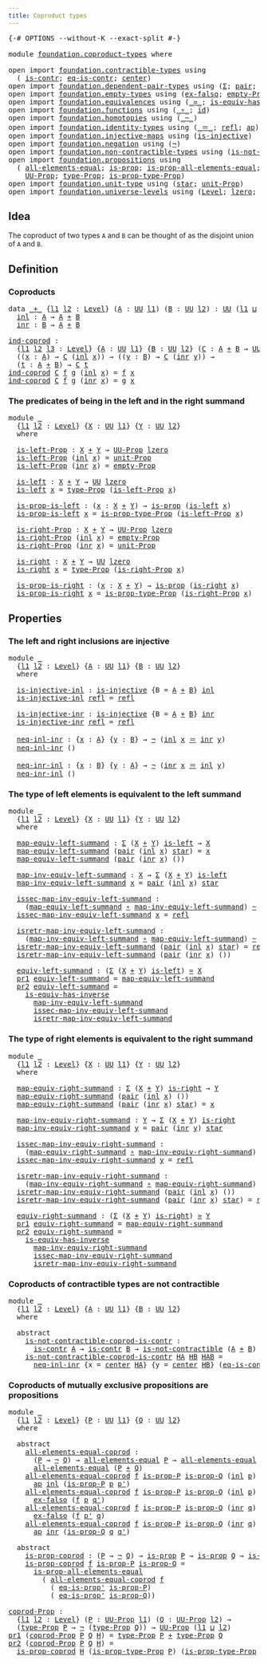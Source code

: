 ```yaml
---
title: Coproduct types
---
```


<pre class="Agda"><a id="41" class="Symbol">{-#</a> <a id="45" class="Keyword">OPTIONS</a> <a id="53" class="Pragma">--without-K</a> <a id="65" class="Pragma">--exact-split</a> <a id="79" class="Symbol">#-}</a>

<a id="84" class="Keyword">module</a> <a id="91" href="foundation.coproduct-types.html" class="Module">foundation.coproduct-types</a> <a id="118" class="Keyword">where</a>

<a id="125" class="Keyword">open</a> <a id="130" class="Keyword">import</a> <a id="137" href="foundation.contractible-types.html" class="Module">foundation.contractible-types</a> <a id="167" class="Keyword">using</a>
  <a id="175" class="Symbol">(</a> <a id="177" href="foundation-core.contractible-types.html#1006" class="Function">is-contr</a><a id="185" class="Symbol">;</a> <a id="187" href="foundation-core.contractible-types.html#1311" class="Function">eq-is-contr</a><a id="198" class="Symbol">;</a> <a id="200" href="foundation-core.contractible-types.html#1098" class="Function">center</a><a id="206" class="Symbol">)</a>
<a id="208" class="Keyword">open</a> <a id="213" class="Keyword">import</a> <a id="220" href="foundation.dependent-pair-types.html" class="Module">foundation.dependent-pair-types</a> <a id="252" class="Keyword">using</a> <a id="258" class="Symbol">(</a><a id="259" href="foundation-core.dependent-pair-types.html#515" class="Record">Σ</a><a id="260" class="Symbol">;</a> <a id="262" href="foundation-core.dependent-pair-types.html#588" class="InductiveConstructor">pair</a><a id="266" class="Symbol">;</a> <a id="268" href="foundation-core.dependent-pair-types.html#605" class="Field">pr1</a><a id="271" class="Symbol">;</a> <a id="273" href="foundation-core.dependent-pair-types.html#617" class="Field">pr2</a><a id="276" class="Symbol">)</a>
<a id="278" class="Keyword">open</a> <a id="283" class="Keyword">import</a> <a id="290" href="foundation.empty-types.html" class="Module">foundation.empty-types</a> <a id="313" class="Keyword">using</a> <a id="319" class="Symbol">(</a><a id="320" href="foundation-core.empty-types.html#1160" class="Function">ex-falso</a><a id="328" class="Symbol">;</a> <a id="330" href="foundation-core.empty-types.html#2427" class="Function">empty-Prop</a><a id="340" class="Symbol">)</a>
<a id="342" class="Keyword">open</a> <a id="347" class="Keyword">import</a> <a id="354" href="foundation.equivalences.html" class="Module">foundation.equivalences</a> <a id="378" class="Keyword">using</a> <a id="384" class="Symbol">(</a><a id="385" href="foundation-core.equivalences.html#1621" class="Function Operator">_≃_</a><a id="388" class="Symbol">;</a> <a id="390" href="foundation-core.equivalences.html#3013" class="Function">is-equiv-has-inverse</a><a id="410" class="Symbol">)</a>
<a id="412" class="Keyword">open</a> <a id="417" class="Keyword">import</a> <a id="424" href="foundation.functions.html" class="Module">foundation.functions</a> <a id="445" class="Keyword">using</a> <a id="451" class="Symbol">(</a><a id="452" href="foundation-core.functions.html#420" class="Function Operator">_∘_</a><a id="455" class="Symbol">;</a> <a id="457" href="foundation-core.functions.html#322" class="Function">id</a><a id="459" class="Symbol">)</a>
<a id="461" class="Keyword">open</a> <a id="466" class="Keyword">import</a> <a id="473" href="foundation.homotopies.html" class="Module">foundation.homotopies</a> <a id="495" class="Keyword">using</a> <a id="501" class="Symbol">(</a><a id="502" href="foundation-core.homotopies.html#627" class="Function Operator">_~_</a><a id="505" class="Symbol">)</a>
<a id="507" class="Keyword">open</a> <a id="512" class="Keyword">import</a> <a id="519" href="foundation.identity-types.html" class="Module">foundation.identity-types</a> <a id="545" class="Keyword">using</a> <a id="551" class="Symbol">(</a><a id="552" href="foundation-core.identity-types.html#1865" class="Function Operator">_＝_</a><a id="555" class="Symbol">;</a> <a id="557" href="foundation-core.identity-types.html#1820" class="InductiveConstructor">refl</a><a id="561" class="Symbol">;</a> <a id="563" href="foundation-core.identity-types.html#4003" class="Function">ap</a><a id="565" class="Symbol">)</a>
<a id="567" class="Keyword">open</a> <a id="572" class="Keyword">import</a> <a id="579" href="foundation.injective-maps.html" class="Module">foundation.injective-maps</a> <a id="605" class="Keyword">using</a> <a id="611" class="Symbol">(</a><a id="612" href="foundation.injective-maps.html#1309" class="Function">is-injective</a><a id="624" class="Symbol">)</a>
<a id="626" class="Keyword">open</a> <a id="631" class="Keyword">import</a> <a id="638" href="foundation.negation.html" class="Module">foundation.negation</a> <a id="658" class="Keyword">using</a> <a id="664" class="Symbol">(</a><a id="665" href="foundation-core.negation.html#465" class="Function">¬</a><a id="666" class="Symbol">)</a>
<a id="668" class="Keyword">open</a> <a id="673" class="Keyword">import</a> <a id="680" href="foundation.non-contractible-types.html" class="Module">foundation.non-contractible-types</a> <a id="714" class="Keyword">using</a> <a id="720" class="Symbol">(</a><a id="721" href="foundation.non-contractible-types.html#553" class="Function">is-not-contractible</a><a id="740" class="Symbol">)</a>
<a id="742" class="Keyword">open</a> <a id="747" class="Keyword">import</a> <a id="754" href="foundation.propositions.html" class="Module">foundation.propositions</a> <a id="778" class="Keyword">using</a>
  <a id="786" class="Symbol">(</a> <a id="788" href="foundation-core.propositions.html#2206" class="Function">all-elements-equal</a><a id="806" class="Symbol">;</a> <a id="808" href="foundation-core.propositions.html#1309" class="Function">is-prop</a><a id="815" class="Symbol">;</a> <a id="817" href="foundation-core.propositions.html#2405" class="Function">is-prop-all-elements-equal</a><a id="843" class="Symbol">;</a> <a id="845" href="foundation-core.propositions.html#2620" class="Function">eq-is-prop&#39;</a><a id="856" class="Symbol">;</a>
    <a id="862" href="foundation-core.propositions.html#1393" class="Function">UU-Prop</a><a id="869" class="Symbol">;</a> <a id="871" href="foundation-core.propositions.html#1495" class="Function">type-Prop</a><a id="880" class="Symbol">;</a> <a id="882" href="foundation-core.propositions.html#1562" class="Function">is-prop-type-Prop</a><a id="899" class="Symbol">)</a>
<a id="901" class="Keyword">open</a> <a id="906" class="Keyword">import</a> <a id="913" href="foundation.unit-type.html" class="Module">foundation.unit-type</a> <a id="934" class="Keyword">using</a> <a id="940" class="Symbol">(</a><a id="941" href="foundation.unit-type.html#1108" class="InductiveConstructor">star</a><a id="945" class="Symbol">;</a> <a id="947" href="foundation.unit-type.html#2975" class="Function">unit-Prop</a><a id="956" class="Symbol">)</a>
<a id="958" class="Keyword">open</a> <a id="963" class="Keyword">import</a> <a id="970" href="foundation.universe-levels.html" class="Module">foundation.universe-levels</a> <a id="997" class="Keyword">using</a> <a id="1003" class="Symbol">(</a><a id="1004" href="Agda.Primitive.html#597" class="Postulate">Level</a><a id="1009" class="Symbol">;</a> <a id="1011" href="Agda.Primitive.html#764" class="Primitive">lzero</a><a id="1016" class="Symbol">;</a> <a id="1018" href="Agda.Primitive.html#810" class="Primitive Operator">_⊔_</a><a id="1021" class="Symbol">;</a> <a id="1023" href="foundation-core.universe-levels.html#235" class="Primitive">UU</a><a id="1025" class="Symbol">)</a>
</pre>
## Idea

The coproduct of two types `A` and `B` can be thought of as the disjoint union of `A` and `B`. 

## Definition

### Coproducts

<pre class="Agda"><a id="1177" class="Keyword">data</a> <a id="_+_"></a><a id="1182" href="foundation.coproduct-types.html#1182" class="Datatype Operator">_+_</a> <a id="1186" class="Symbol">{</a><a id="1187" href="foundation.coproduct-types.html#1187" class="Bound">l1</a> <a id="1190" href="foundation.coproduct-types.html#1190" class="Bound">l2</a> <a id="1193" class="Symbol">:</a> <a id="1195" href="Agda.Primitive.html#597" class="Postulate">Level</a><a id="1200" class="Symbol">}</a> <a id="1202" class="Symbol">(</a><a id="1203" href="foundation.coproduct-types.html#1203" class="Bound">A</a> <a id="1205" class="Symbol">:</a> <a id="1207" href="foundation-core.universe-levels.html#235" class="Primitive">UU</a> <a id="1210" href="foundation.coproduct-types.html#1187" class="Bound">l1</a><a id="1212" class="Symbol">)</a> <a id="1214" class="Symbol">(</a><a id="1215" href="foundation.coproduct-types.html#1215" class="Bound">B</a> <a id="1217" class="Symbol">:</a> <a id="1219" href="foundation-core.universe-levels.html#235" class="Primitive">UU</a> <a id="1222" href="foundation.coproduct-types.html#1190" class="Bound">l2</a><a id="1224" class="Symbol">)</a> <a id="1226" class="Symbol">:</a> <a id="1228" href="foundation-core.universe-levels.html#235" class="Primitive">UU</a> <a id="1231" class="Symbol">(</a><a id="1232" href="foundation.coproduct-types.html#1187" class="Bound">l1</a> <a id="1235" href="Agda.Primitive.html#810" class="Primitive Operator">⊔</a> <a id="1237" href="foundation.coproduct-types.html#1190" class="Bound">l2</a><a id="1239" class="Symbol">)</a>  <a id="1242" class="Keyword">where</a>
  <a id="_+_.inl"></a><a id="1250" href="foundation.coproduct-types.html#1250" class="InductiveConstructor">inl</a> <a id="1254" class="Symbol">:</a> <a id="1256" href="foundation.coproduct-types.html#1203" class="Bound">A</a> <a id="1258" class="Symbol">→</a> <a id="1260" href="foundation.coproduct-types.html#1203" class="Bound">A</a> <a id="1262" href="foundation.coproduct-types.html#1182" class="Datatype Operator">+</a> <a id="1264" href="foundation.coproduct-types.html#1215" class="Bound">B</a>
  <a id="_+_.inr"></a><a id="1268" href="foundation.coproduct-types.html#1268" class="InductiveConstructor">inr</a> <a id="1272" class="Symbol">:</a> <a id="1274" href="foundation.coproduct-types.html#1215" class="Bound">B</a> <a id="1276" class="Symbol">→</a> <a id="1278" href="foundation.coproduct-types.html#1203" class="Bound">A</a> <a id="1280" href="foundation.coproduct-types.html#1182" class="Datatype Operator">+</a> <a id="1282" href="foundation.coproduct-types.html#1215" class="Bound">B</a>
  
<a id="ind-coprod"></a><a id="1287" href="foundation.coproduct-types.html#1287" class="Function">ind-coprod</a> <a id="1298" class="Symbol">:</a>
  <a id="1302" class="Symbol">{</a><a id="1303" href="foundation.coproduct-types.html#1303" class="Bound">l1</a> <a id="1306" href="foundation.coproduct-types.html#1306" class="Bound">l2</a> <a id="1309" href="foundation.coproduct-types.html#1309" class="Bound">l3</a> <a id="1312" class="Symbol">:</a> <a id="1314" href="Agda.Primitive.html#597" class="Postulate">Level</a><a id="1319" class="Symbol">}</a> <a id="1321" class="Symbol">{</a><a id="1322" href="foundation.coproduct-types.html#1322" class="Bound">A</a> <a id="1324" class="Symbol">:</a> <a id="1326" href="foundation-core.universe-levels.html#235" class="Primitive">UU</a> <a id="1329" href="foundation.coproduct-types.html#1303" class="Bound">l1</a><a id="1331" class="Symbol">}</a> <a id="1333" class="Symbol">{</a><a id="1334" href="foundation.coproduct-types.html#1334" class="Bound">B</a> <a id="1336" class="Symbol">:</a> <a id="1338" href="foundation-core.universe-levels.html#235" class="Primitive">UU</a> <a id="1341" href="foundation.coproduct-types.html#1306" class="Bound">l2</a><a id="1343" class="Symbol">}</a> <a id="1345" class="Symbol">(</a><a id="1346" href="foundation.coproduct-types.html#1346" class="Bound">C</a> <a id="1348" class="Symbol">:</a> <a id="1350" href="foundation.coproduct-types.html#1322" class="Bound">A</a> <a id="1352" href="foundation.coproduct-types.html#1182" class="Datatype Operator">+</a> <a id="1354" href="foundation.coproduct-types.html#1334" class="Bound">B</a> <a id="1356" class="Symbol">→</a> <a id="1358" href="foundation-core.universe-levels.html#235" class="Primitive">UU</a> <a id="1361" href="foundation.coproduct-types.html#1309" class="Bound">l3</a><a id="1363" class="Symbol">)</a> <a id="1365" class="Symbol">→</a>
  <a id="1369" class="Symbol">((</a><a id="1371" href="foundation.coproduct-types.html#1371" class="Bound">x</a> <a id="1373" class="Symbol">:</a> <a id="1375" href="foundation.coproduct-types.html#1322" class="Bound">A</a><a id="1376" class="Symbol">)</a> <a id="1378" class="Symbol">→</a> <a id="1380" href="foundation.coproduct-types.html#1346" class="Bound">C</a> <a id="1382" class="Symbol">(</a><a id="1383" href="foundation.coproduct-types.html#1250" class="InductiveConstructor">inl</a> <a id="1387" href="foundation.coproduct-types.html#1371" class="Bound">x</a><a id="1388" class="Symbol">))</a> <a id="1391" class="Symbol">→</a> <a id="1393" class="Symbol">((</a><a id="1395" href="foundation.coproduct-types.html#1395" class="Bound">y</a> <a id="1397" class="Symbol">:</a> <a id="1399" href="foundation.coproduct-types.html#1334" class="Bound">B</a><a id="1400" class="Symbol">)</a> <a id="1402" class="Symbol">→</a> <a id="1404" href="foundation.coproduct-types.html#1346" class="Bound">C</a> <a id="1406" class="Symbol">(</a><a id="1407" href="foundation.coproduct-types.html#1268" class="InductiveConstructor">inr</a> <a id="1411" href="foundation.coproduct-types.html#1395" class="Bound">y</a><a id="1412" class="Symbol">))</a> <a id="1415" class="Symbol">→</a>
  <a id="1419" class="Symbol">(</a><a id="1420" href="foundation.coproduct-types.html#1420" class="Bound">t</a> <a id="1422" class="Symbol">:</a> <a id="1424" href="foundation.coproduct-types.html#1322" class="Bound">A</a> <a id="1426" href="foundation.coproduct-types.html#1182" class="Datatype Operator">+</a> <a id="1428" href="foundation.coproduct-types.html#1334" class="Bound">B</a><a id="1429" class="Symbol">)</a> <a id="1431" class="Symbol">→</a> <a id="1433" href="foundation.coproduct-types.html#1346" class="Bound">C</a> <a id="1435" href="foundation.coproduct-types.html#1420" class="Bound">t</a>
<a id="1437" href="foundation.coproduct-types.html#1287" class="Function">ind-coprod</a> <a id="1448" href="foundation.coproduct-types.html#1448" class="Bound">C</a> <a id="1450" href="foundation.coproduct-types.html#1450" class="Bound">f</a> <a id="1452" href="foundation.coproduct-types.html#1452" class="Bound">g</a> <a id="1454" class="Symbol">(</a><a id="1455" href="foundation.coproduct-types.html#1250" class="InductiveConstructor">inl</a> <a id="1459" href="foundation.coproduct-types.html#1459" class="Bound">x</a><a id="1460" class="Symbol">)</a> <a id="1462" class="Symbol">=</a> <a id="1464" href="foundation.coproduct-types.html#1450" class="Bound">f</a> <a id="1466" href="foundation.coproduct-types.html#1459" class="Bound">x</a>
<a id="1468" href="foundation.coproduct-types.html#1287" class="Function">ind-coprod</a> <a id="1479" href="foundation.coproduct-types.html#1479" class="Bound">C</a> <a id="1481" href="foundation.coproduct-types.html#1481" class="Bound">f</a> <a id="1483" href="foundation.coproduct-types.html#1483" class="Bound">g</a> <a id="1485" class="Symbol">(</a><a id="1486" href="foundation.coproduct-types.html#1268" class="InductiveConstructor">inr</a> <a id="1490" href="foundation.coproduct-types.html#1490" class="Bound">x</a><a id="1491" class="Symbol">)</a> <a id="1493" class="Symbol">=</a> <a id="1495" href="foundation.coproduct-types.html#1483" class="Bound">g</a> <a id="1497" href="foundation.coproduct-types.html#1490" class="Bound">x</a>
</pre>
### The predicates of being in the left and in the right summand

<pre class="Agda"><a id="1578" class="Keyword">module</a> <a id="1585" href="foundation.coproduct-types.html#1585" class="Module">_</a>
  <a id="1589" class="Symbol">{</a><a id="1590" href="foundation.coproduct-types.html#1590" class="Bound">l1</a> <a id="1593" href="foundation.coproduct-types.html#1593" class="Bound">l2</a> <a id="1596" class="Symbol">:</a> <a id="1598" href="Agda.Primitive.html#597" class="Postulate">Level</a><a id="1603" class="Symbol">}</a> <a id="1605" class="Symbol">{</a><a id="1606" href="foundation.coproduct-types.html#1606" class="Bound">X</a> <a id="1608" class="Symbol">:</a> <a id="1610" href="foundation-core.universe-levels.html#235" class="Primitive">UU</a> <a id="1613" href="foundation.coproduct-types.html#1590" class="Bound">l1</a><a id="1615" class="Symbol">}</a> <a id="1617" class="Symbol">{</a><a id="1618" href="foundation.coproduct-types.html#1618" class="Bound">Y</a> <a id="1620" class="Symbol">:</a> <a id="1622" href="foundation-core.universe-levels.html#235" class="Primitive">UU</a> <a id="1625" href="foundation.coproduct-types.html#1593" class="Bound">l2</a><a id="1627" class="Symbol">}</a>
  <a id="1631" class="Keyword">where</a>
  
  <a id="1642" href="foundation.coproduct-types.html#1642" class="Function">is-left-Prop</a> <a id="1655" class="Symbol">:</a> <a id="1657" href="foundation.coproduct-types.html#1606" class="Bound">X</a> <a id="1659" href="foundation.coproduct-types.html#1182" class="Datatype Operator">+</a> <a id="1661" href="foundation.coproduct-types.html#1618" class="Bound">Y</a> <a id="1663" class="Symbol">→</a> <a id="1665" href="foundation-core.propositions.html#1393" class="Function">UU-Prop</a> <a id="1673" href="Agda.Primitive.html#764" class="Primitive">lzero</a>
  <a id="1681" href="foundation.coproduct-types.html#1642" class="Function">is-left-Prop</a> <a id="1694" class="Symbol">(</a><a id="1695" href="foundation.coproduct-types.html#1250" class="InductiveConstructor">inl</a> <a id="1699" href="foundation.coproduct-types.html#1699" class="Bound">x</a><a id="1700" class="Symbol">)</a> <a id="1702" class="Symbol">=</a> <a id="1704" href="foundation.unit-type.html#2975" class="Function">unit-Prop</a>
  <a id="1716" href="foundation.coproduct-types.html#1642" class="Function">is-left-Prop</a> <a id="1729" class="Symbol">(</a><a id="1730" href="foundation.coproduct-types.html#1268" class="InductiveConstructor">inr</a> <a id="1734" href="foundation.coproduct-types.html#1734" class="Bound">x</a><a id="1735" class="Symbol">)</a> <a id="1737" class="Symbol">=</a> <a id="1739" href="foundation-core.empty-types.html#2427" class="Function">empty-Prop</a>

  <a id="1753" href="foundation.coproduct-types.html#1753" class="Function">is-left</a> <a id="1761" class="Symbol">:</a> <a id="1763" href="foundation.coproduct-types.html#1606" class="Bound">X</a> <a id="1765" href="foundation.coproduct-types.html#1182" class="Datatype Operator">+</a> <a id="1767" href="foundation.coproduct-types.html#1618" class="Bound">Y</a> <a id="1769" class="Symbol">→</a> <a id="1771" href="foundation-core.universe-levels.html#235" class="Primitive">UU</a> <a id="1774" href="Agda.Primitive.html#764" class="Primitive">lzero</a>
  <a id="1782" href="foundation.coproduct-types.html#1753" class="Function">is-left</a> <a id="1790" href="foundation.coproduct-types.html#1790" class="Bound">x</a> <a id="1792" class="Symbol">=</a> <a id="1794" href="foundation-core.propositions.html#1495" class="Function">type-Prop</a> <a id="1804" class="Symbol">(</a><a id="1805" href="foundation.coproduct-types.html#1642" class="Function">is-left-Prop</a> <a id="1818" href="foundation.coproduct-types.html#1790" class="Bound">x</a><a id="1819" class="Symbol">)</a>

  <a id="1824" href="foundation.coproduct-types.html#1824" class="Function">is-prop-is-left</a> <a id="1840" class="Symbol">:</a> <a id="1842" class="Symbol">(</a><a id="1843" href="foundation.coproduct-types.html#1843" class="Bound">x</a> <a id="1845" class="Symbol">:</a> <a id="1847" href="foundation.coproduct-types.html#1606" class="Bound">X</a> <a id="1849" href="foundation.coproduct-types.html#1182" class="Datatype Operator">+</a> <a id="1851" href="foundation.coproduct-types.html#1618" class="Bound">Y</a><a id="1852" class="Symbol">)</a> <a id="1854" class="Symbol">→</a> <a id="1856" href="foundation-core.propositions.html#1309" class="Function">is-prop</a> <a id="1864" class="Symbol">(</a><a id="1865" href="foundation.coproduct-types.html#1753" class="Function">is-left</a> <a id="1873" href="foundation.coproduct-types.html#1843" class="Bound">x</a><a id="1874" class="Symbol">)</a>
  <a id="1878" href="foundation.coproduct-types.html#1824" class="Function">is-prop-is-left</a> <a id="1894" href="foundation.coproduct-types.html#1894" class="Bound">x</a> <a id="1896" class="Symbol">=</a> <a id="1898" href="foundation-core.propositions.html#1562" class="Function">is-prop-type-Prop</a> <a id="1916" class="Symbol">(</a><a id="1917" href="foundation.coproduct-types.html#1642" class="Function">is-left-Prop</a> <a id="1930" href="foundation.coproduct-types.html#1894" class="Bound">x</a><a id="1931" class="Symbol">)</a>

  <a id="1936" href="foundation.coproduct-types.html#1936" class="Function">is-right-Prop</a> <a id="1950" class="Symbol">:</a> <a id="1952" href="foundation.coproduct-types.html#1606" class="Bound">X</a> <a id="1954" href="foundation.coproduct-types.html#1182" class="Datatype Operator">+</a> <a id="1956" href="foundation.coproduct-types.html#1618" class="Bound">Y</a> <a id="1958" class="Symbol">→</a> <a id="1960" href="foundation-core.propositions.html#1393" class="Function">UU-Prop</a> <a id="1968" href="Agda.Primitive.html#764" class="Primitive">lzero</a>
  <a id="1976" href="foundation.coproduct-types.html#1936" class="Function">is-right-Prop</a> <a id="1990" class="Symbol">(</a><a id="1991" href="foundation.coproduct-types.html#1250" class="InductiveConstructor">inl</a> <a id="1995" href="foundation.coproduct-types.html#1995" class="Bound">x</a><a id="1996" class="Symbol">)</a> <a id="1998" class="Symbol">=</a> <a id="2000" href="foundation-core.empty-types.html#2427" class="Function">empty-Prop</a>
  <a id="2013" href="foundation.coproduct-types.html#1936" class="Function">is-right-Prop</a> <a id="2027" class="Symbol">(</a><a id="2028" href="foundation.coproduct-types.html#1268" class="InductiveConstructor">inr</a> <a id="2032" href="foundation.coproduct-types.html#2032" class="Bound">x</a><a id="2033" class="Symbol">)</a> <a id="2035" class="Symbol">=</a> <a id="2037" href="foundation.unit-type.html#2975" class="Function">unit-Prop</a>

  <a id="2050" href="foundation.coproduct-types.html#2050" class="Function">is-right</a> <a id="2059" class="Symbol">:</a> <a id="2061" href="foundation.coproduct-types.html#1606" class="Bound">X</a> <a id="2063" href="foundation.coproduct-types.html#1182" class="Datatype Operator">+</a> <a id="2065" href="foundation.coproduct-types.html#1618" class="Bound">Y</a> <a id="2067" class="Symbol">→</a> <a id="2069" href="foundation-core.universe-levels.html#235" class="Primitive">UU</a> <a id="2072" href="Agda.Primitive.html#764" class="Primitive">lzero</a>
  <a id="2080" href="foundation.coproduct-types.html#2050" class="Function">is-right</a> <a id="2089" href="foundation.coproduct-types.html#2089" class="Bound">x</a> <a id="2091" class="Symbol">=</a> <a id="2093" href="foundation-core.propositions.html#1495" class="Function">type-Prop</a> <a id="2103" class="Symbol">(</a><a id="2104" href="foundation.coproduct-types.html#1936" class="Function">is-right-Prop</a> <a id="2118" href="foundation.coproduct-types.html#2089" class="Bound">x</a><a id="2119" class="Symbol">)</a>

  <a id="2124" href="foundation.coproduct-types.html#2124" class="Function">is-prop-is-right</a> <a id="2141" class="Symbol">:</a> <a id="2143" class="Symbol">(</a><a id="2144" href="foundation.coproduct-types.html#2144" class="Bound">x</a> <a id="2146" class="Symbol">:</a> <a id="2148" href="foundation.coproduct-types.html#1606" class="Bound">X</a> <a id="2150" href="foundation.coproduct-types.html#1182" class="Datatype Operator">+</a> <a id="2152" href="foundation.coproduct-types.html#1618" class="Bound">Y</a><a id="2153" class="Symbol">)</a> <a id="2155" class="Symbol">→</a> <a id="2157" href="foundation-core.propositions.html#1309" class="Function">is-prop</a> <a id="2165" class="Symbol">(</a><a id="2166" href="foundation.coproduct-types.html#2050" class="Function">is-right</a> <a id="2175" href="foundation.coproduct-types.html#2144" class="Bound">x</a><a id="2176" class="Symbol">)</a>
  <a id="2180" href="foundation.coproduct-types.html#2124" class="Function">is-prop-is-right</a> <a id="2197" href="foundation.coproduct-types.html#2197" class="Bound">x</a> <a id="2199" class="Symbol">=</a> <a id="2201" href="foundation-core.propositions.html#1562" class="Function">is-prop-type-Prop</a> <a id="2219" class="Symbol">(</a><a id="2220" href="foundation.coproduct-types.html#1936" class="Function">is-right-Prop</a> <a id="2234" href="foundation.coproduct-types.html#2197" class="Bound">x</a><a id="2235" class="Symbol">)</a>
</pre>
## Properties

### The left and right inclusions are injective

<pre class="Agda"><a id="2314" class="Keyword">module</a> <a id="2321" href="foundation.coproduct-types.html#2321" class="Module">_</a>
  <a id="2325" class="Symbol">{</a><a id="2326" href="foundation.coproduct-types.html#2326" class="Bound">l1</a> <a id="2329" href="foundation.coproduct-types.html#2329" class="Bound">l2</a> <a id="2332" class="Symbol">:</a> <a id="2334" href="Agda.Primitive.html#597" class="Postulate">Level</a><a id="2339" class="Symbol">}</a> <a id="2341" class="Symbol">{</a><a id="2342" href="foundation.coproduct-types.html#2342" class="Bound">A</a> <a id="2344" class="Symbol">:</a> <a id="2346" href="foundation-core.universe-levels.html#235" class="Primitive">UU</a> <a id="2349" href="foundation.coproduct-types.html#2326" class="Bound">l1</a><a id="2351" class="Symbol">}</a> <a id="2353" class="Symbol">{</a><a id="2354" href="foundation.coproduct-types.html#2354" class="Bound">B</a> <a id="2356" class="Symbol">:</a> <a id="2358" href="foundation-core.universe-levels.html#235" class="Primitive">UU</a> <a id="2361" href="foundation.coproduct-types.html#2329" class="Bound">l2</a><a id="2363" class="Symbol">}</a>
  <a id="2367" class="Keyword">where</a>

  <a id="2376" href="foundation.coproduct-types.html#2376" class="Function">is-injective-inl</a> <a id="2393" class="Symbol">:</a> <a id="2395" href="foundation.injective-maps.html#1309" class="Function">is-injective</a> <a id="2408" class="Symbol">{</a><a id="2409" class="Argument">B</a> <a id="2411" class="Symbol">=</a> <a id="2413" href="foundation.coproduct-types.html#2342" class="Bound">A</a> <a id="2415" href="foundation.coproduct-types.html#1182" class="Datatype Operator">+</a> <a id="2417" href="foundation.coproduct-types.html#2354" class="Bound">B</a><a id="2418" class="Symbol">}</a> <a id="2420" href="foundation.coproduct-types.html#1250" class="InductiveConstructor">inl</a>
  <a id="2426" href="foundation.coproduct-types.html#2376" class="Function">is-injective-inl</a> <a id="2443" href="foundation-core.identity-types.html#1820" class="InductiveConstructor">refl</a> <a id="2448" class="Symbol">=</a> <a id="2450" href="foundation-core.identity-types.html#1820" class="InductiveConstructor">refl</a>

  <a id="2458" href="foundation.coproduct-types.html#2458" class="Function">is-injective-inr</a> <a id="2475" class="Symbol">:</a> <a id="2477" href="foundation.injective-maps.html#1309" class="Function">is-injective</a> <a id="2490" class="Symbol">{</a><a id="2491" class="Argument">B</a> <a id="2493" class="Symbol">=</a> <a id="2495" href="foundation.coproduct-types.html#2342" class="Bound">A</a> <a id="2497" href="foundation.coproduct-types.html#1182" class="Datatype Operator">+</a> <a id="2499" href="foundation.coproduct-types.html#2354" class="Bound">B</a><a id="2500" class="Symbol">}</a> <a id="2502" href="foundation.coproduct-types.html#1268" class="InductiveConstructor">inr</a>
  <a id="2508" href="foundation.coproduct-types.html#2458" class="Function">is-injective-inr</a> <a id="2525" href="foundation-core.identity-types.html#1820" class="InductiveConstructor">refl</a> <a id="2530" class="Symbol">=</a> <a id="2532" href="foundation-core.identity-types.html#1820" class="InductiveConstructor">refl</a> 

  <a id="2541" href="foundation.coproduct-types.html#2541" class="Function">neq-inl-inr</a> <a id="2553" class="Symbol">:</a> <a id="2555" class="Symbol">{</a><a id="2556" href="foundation.coproduct-types.html#2556" class="Bound">x</a> <a id="2558" class="Symbol">:</a> <a id="2560" href="foundation.coproduct-types.html#2342" class="Bound">A</a><a id="2561" class="Symbol">}</a> <a id="2563" class="Symbol">{</a><a id="2564" href="foundation.coproduct-types.html#2564" class="Bound">y</a> <a id="2566" class="Symbol">:</a> <a id="2568" href="foundation.coproduct-types.html#2354" class="Bound">B</a><a id="2569" class="Symbol">}</a> <a id="2571" class="Symbol">→</a> <a id="2573" href="foundation-core.negation.html#465" class="Function">¬</a> <a id="2575" class="Symbol">(</a><a id="2576" href="foundation.coproduct-types.html#1250" class="InductiveConstructor">inl</a> <a id="2580" href="foundation.coproduct-types.html#2556" class="Bound">x</a> <a id="2582" href="foundation-core.identity-types.html#1865" class="Function Operator">＝</a> <a id="2584" href="foundation.coproduct-types.html#1268" class="InductiveConstructor">inr</a> <a id="2588" href="foundation.coproduct-types.html#2564" class="Bound">y</a><a id="2589" class="Symbol">)</a>
  <a id="2593" href="foundation.coproduct-types.html#2541" class="Function">neq-inl-inr</a> <a id="2605" class="Symbol">()</a>

  <a id="2611" href="foundation.coproduct-types.html#2611" class="Function">neq-inr-inl</a> <a id="2623" class="Symbol">:</a> <a id="2625" class="Symbol">{</a><a id="2626" href="foundation.coproduct-types.html#2626" class="Bound">x</a> <a id="2628" class="Symbol">:</a> <a id="2630" href="foundation.coproduct-types.html#2354" class="Bound">B</a><a id="2631" class="Symbol">}</a> <a id="2633" class="Symbol">{</a><a id="2634" href="foundation.coproduct-types.html#2634" class="Bound">y</a> <a id="2636" class="Symbol">:</a> <a id="2638" href="foundation.coproduct-types.html#2342" class="Bound">A</a><a id="2639" class="Symbol">}</a> <a id="2641" class="Symbol">→</a> <a id="2643" href="foundation-core.negation.html#465" class="Function">¬</a> <a id="2645" class="Symbol">(</a><a id="2646" href="foundation.coproduct-types.html#1268" class="InductiveConstructor">inr</a> <a id="2650" href="foundation.coproduct-types.html#2626" class="Bound">x</a> <a id="2652" href="foundation-core.identity-types.html#1865" class="Function Operator">＝</a> <a id="2654" href="foundation.coproduct-types.html#1250" class="InductiveConstructor">inl</a> <a id="2658" href="foundation.coproduct-types.html#2634" class="Bound">y</a><a id="2659" class="Symbol">)</a>
  <a id="2663" href="foundation.coproduct-types.html#2611" class="Function">neq-inr-inl</a> <a id="2675" class="Symbol">()</a>
</pre>
### The type of left elements is equivalent to the left summand

<pre class="Agda"><a id="2756" class="Keyword">module</a> <a id="2763" href="foundation.coproduct-types.html#2763" class="Module">_</a>
  <a id="2767" class="Symbol">{</a><a id="2768" href="foundation.coproduct-types.html#2768" class="Bound">l1</a> <a id="2771" href="foundation.coproduct-types.html#2771" class="Bound">l2</a> <a id="2774" class="Symbol">:</a> <a id="2776" href="Agda.Primitive.html#597" class="Postulate">Level</a><a id="2781" class="Symbol">}</a> <a id="2783" class="Symbol">{</a><a id="2784" href="foundation.coproduct-types.html#2784" class="Bound">X</a> <a id="2786" class="Symbol">:</a> <a id="2788" href="foundation-core.universe-levels.html#235" class="Primitive">UU</a> <a id="2791" href="foundation.coproduct-types.html#2768" class="Bound">l1</a><a id="2793" class="Symbol">}</a> <a id="2795" class="Symbol">{</a><a id="2796" href="foundation.coproduct-types.html#2796" class="Bound">Y</a> <a id="2798" class="Symbol">:</a> <a id="2800" href="foundation-core.universe-levels.html#235" class="Primitive">UU</a> <a id="2803" href="foundation.coproduct-types.html#2771" class="Bound">l2</a><a id="2805" class="Symbol">}</a>
  <a id="2809" class="Keyword">where</a>

  <a id="2818" href="foundation.coproduct-types.html#2818" class="Function">map-equiv-left-summand</a> <a id="2841" class="Symbol">:</a> <a id="2843" href="foundation-core.dependent-pair-types.html#515" class="Record">Σ</a> <a id="2845" class="Symbol">(</a><a id="2846" href="foundation.coproduct-types.html#2784" class="Bound">X</a> <a id="2848" href="foundation.coproduct-types.html#1182" class="Datatype Operator">+</a> <a id="2850" href="foundation.coproduct-types.html#2796" class="Bound">Y</a><a id="2851" class="Symbol">)</a> <a id="2853" href="foundation.coproduct-types.html#1753" class="Function">is-left</a> <a id="2861" class="Symbol">→</a> <a id="2863" href="foundation.coproduct-types.html#2784" class="Bound">X</a>
  <a id="2867" href="foundation.coproduct-types.html#2818" class="Function">map-equiv-left-summand</a> <a id="2890" class="Symbol">(</a><a id="2891" href="foundation-core.dependent-pair-types.html#588" class="InductiveConstructor">pair</a> <a id="2896" class="Symbol">(</a><a id="2897" href="foundation.coproduct-types.html#1250" class="InductiveConstructor">inl</a> <a id="2901" href="foundation.coproduct-types.html#2901" class="Bound">x</a><a id="2902" class="Symbol">)</a> <a id="2904" href="foundation.unit-type.html#1108" class="InductiveConstructor">star</a><a id="2908" class="Symbol">)</a> <a id="2910" class="Symbol">=</a> <a id="2912" href="foundation.coproduct-types.html#2901" class="Bound">x</a>
  <a id="2916" href="foundation.coproduct-types.html#2818" class="Function">map-equiv-left-summand</a> <a id="2939" class="Symbol">(</a><a id="2940" href="foundation-core.dependent-pair-types.html#588" class="InductiveConstructor">pair</a> <a id="2945" class="Symbol">(</a><a id="2946" href="foundation.coproduct-types.html#1268" class="InductiveConstructor">inr</a> <a id="2950" href="foundation.coproduct-types.html#2950" class="Bound">x</a><a id="2951" class="Symbol">)</a> <a id="2953" class="Symbol">())</a>

  <a id="2960" href="foundation.coproduct-types.html#2960" class="Function">map-inv-equiv-left-summand</a> <a id="2987" class="Symbol">:</a> <a id="2989" href="foundation.coproduct-types.html#2784" class="Bound">X</a> <a id="2991" class="Symbol">→</a> <a id="2993" href="foundation-core.dependent-pair-types.html#515" class="Record">Σ</a> <a id="2995" class="Symbol">(</a><a id="2996" href="foundation.coproduct-types.html#2784" class="Bound">X</a> <a id="2998" href="foundation.coproduct-types.html#1182" class="Datatype Operator">+</a> <a id="3000" href="foundation.coproduct-types.html#2796" class="Bound">Y</a><a id="3001" class="Symbol">)</a> <a id="3003" href="foundation.coproduct-types.html#1753" class="Function">is-left</a>
  <a id="3013" href="foundation.coproduct-types.html#2960" class="Function">map-inv-equiv-left-summand</a> <a id="3040" href="foundation.coproduct-types.html#3040" class="Bound">x</a> <a id="3042" class="Symbol">=</a> <a id="3044" href="foundation-core.dependent-pair-types.html#588" class="InductiveConstructor">pair</a> <a id="3049" class="Symbol">(</a><a id="3050" href="foundation.coproduct-types.html#1250" class="InductiveConstructor">inl</a> <a id="3054" href="foundation.coproduct-types.html#3040" class="Bound">x</a><a id="3055" class="Symbol">)</a> <a id="3057" href="foundation.unit-type.html#1108" class="InductiveConstructor">star</a>

  <a id="3065" href="foundation.coproduct-types.html#3065" class="Function">issec-map-inv-equiv-left-summand</a> <a id="3098" class="Symbol">:</a>
    <a id="3104" class="Symbol">(</a><a id="3105" href="foundation.coproduct-types.html#2818" class="Function">map-equiv-left-summand</a> <a id="3128" href="foundation-core.functions.html#420" class="Function Operator">∘</a> <a id="3130" href="foundation.coproduct-types.html#2960" class="Function">map-inv-equiv-left-summand</a><a id="3156" class="Symbol">)</a> <a id="3158" href="foundation-core.homotopies.html#627" class="Function Operator">~</a> <a id="3160" href="foundation-core.functions.html#322" class="Function">id</a>
  <a id="3165" href="foundation.coproduct-types.html#3065" class="Function">issec-map-inv-equiv-left-summand</a> <a id="3198" href="foundation.coproduct-types.html#3198" class="Bound">x</a> <a id="3200" class="Symbol">=</a> <a id="3202" href="foundation-core.identity-types.html#1820" class="InductiveConstructor">refl</a>

  <a id="3210" href="foundation.coproduct-types.html#3210" class="Function">isretr-map-inv-equiv-left-summand</a> <a id="3244" class="Symbol">:</a>
    <a id="3250" class="Symbol">(</a><a id="3251" href="foundation.coproduct-types.html#2960" class="Function">map-inv-equiv-left-summand</a> <a id="3278" href="foundation-core.functions.html#420" class="Function Operator">∘</a> <a id="3280" href="foundation.coproduct-types.html#2818" class="Function">map-equiv-left-summand</a><a id="3302" class="Symbol">)</a> <a id="3304" href="foundation-core.homotopies.html#627" class="Function Operator">~</a> <a id="3306" href="foundation-core.functions.html#322" class="Function">id</a>
  <a id="3311" href="foundation.coproduct-types.html#3210" class="Function">isretr-map-inv-equiv-left-summand</a> <a id="3345" class="Symbol">(</a><a id="3346" href="foundation-core.dependent-pair-types.html#588" class="InductiveConstructor">pair</a> <a id="3351" class="Symbol">(</a><a id="3352" href="foundation.coproduct-types.html#1250" class="InductiveConstructor">inl</a> <a id="3356" href="foundation.coproduct-types.html#3356" class="Bound">x</a><a id="3357" class="Symbol">)</a> <a id="3359" href="foundation.unit-type.html#1108" class="InductiveConstructor">star</a><a id="3363" class="Symbol">)</a> <a id="3365" class="Symbol">=</a> <a id="3367" href="foundation-core.identity-types.html#1820" class="InductiveConstructor">refl</a>
  <a id="3374" href="foundation.coproduct-types.html#3210" class="Function">isretr-map-inv-equiv-left-summand</a> <a id="3408" class="Symbol">(</a><a id="3409" href="foundation-core.dependent-pair-types.html#588" class="InductiveConstructor">pair</a> <a id="3414" class="Symbol">(</a><a id="3415" href="foundation.coproduct-types.html#1268" class="InductiveConstructor">inr</a> <a id="3419" href="foundation.coproduct-types.html#3419" class="Bound">x</a><a id="3420" class="Symbol">)</a> <a id="3422" class="Symbol">())</a>
  
  <a id="3431" href="foundation.coproduct-types.html#3431" class="Function">equiv-left-summand</a> <a id="3450" class="Symbol">:</a> <a id="3452" class="Symbol">(</a><a id="3453" href="foundation-core.dependent-pair-types.html#515" class="Record">Σ</a> <a id="3455" class="Symbol">(</a><a id="3456" href="foundation.coproduct-types.html#2784" class="Bound">X</a> <a id="3458" href="foundation.coproduct-types.html#1182" class="Datatype Operator">+</a> <a id="3460" href="foundation.coproduct-types.html#2796" class="Bound">Y</a><a id="3461" class="Symbol">)</a> <a id="3463" href="foundation.coproduct-types.html#1753" class="Function">is-left</a><a id="3470" class="Symbol">)</a> <a id="3472" href="foundation-core.equivalences.html#1621" class="Function Operator">≃</a> <a id="3474" href="foundation.coproduct-types.html#2784" class="Bound">X</a>
  <a id="3478" href="foundation-core.dependent-pair-types.html#605" class="Field">pr1</a> <a id="3482" href="foundation.coproduct-types.html#3431" class="Function">equiv-left-summand</a> <a id="3501" class="Symbol">=</a> <a id="3503" href="foundation.coproduct-types.html#2818" class="Function">map-equiv-left-summand</a>
  <a id="3528" href="foundation-core.dependent-pair-types.html#617" class="Field">pr2</a> <a id="3532" href="foundation.coproduct-types.html#3431" class="Function">equiv-left-summand</a> <a id="3551" class="Symbol">=</a>
    <a id="3557" href="foundation-core.equivalences.html#3013" class="Function">is-equiv-has-inverse</a>
      <a id="3584" href="foundation.coproduct-types.html#2960" class="Function">map-inv-equiv-left-summand</a>
      <a id="3617" href="foundation.coproduct-types.html#3065" class="Function">issec-map-inv-equiv-left-summand</a>
      <a id="3656" href="foundation.coproduct-types.html#3210" class="Function">isretr-map-inv-equiv-left-summand</a>
</pre>
### The type of right elements is equivalent to the right summand

<pre class="Agda"><a id="3770" class="Keyword">module</a> <a id="3777" href="foundation.coproduct-types.html#3777" class="Module">_</a>
  <a id="3781" class="Symbol">{</a><a id="3782" href="foundation.coproduct-types.html#3782" class="Bound">l1</a> <a id="3785" href="foundation.coproduct-types.html#3785" class="Bound">l2</a> <a id="3788" class="Symbol">:</a> <a id="3790" href="Agda.Primitive.html#597" class="Postulate">Level</a><a id="3795" class="Symbol">}</a> <a id="3797" class="Symbol">{</a><a id="3798" href="foundation.coproduct-types.html#3798" class="Bound">X</a> <a id="3800" class="Symbol">:</a> <a id="3802" href="foundation-core.universe-levels.html#235" class="Primitive">UU</a> <a id="3805" href="foundation.coproduct-types.html#3782" class="Bound">l1</a><a id="3807" class="Symbol">}</a> <a id="3809" class="Symbol">{</a><a id="3810" href="foundation.coproduct-types.html#3810" class="Bound">Y</a> <a id="3812" class="Symbol">:</a> <a id="3814" href="foundation-core.universe-levels.html#235" class="Primitive">UU</a> <a id="3817" href="foundation.coproduct-types.html#3785" class="Bound">l2</a><a id="3819" class="Symbol">}</a>
  <a id="3823" class="Keyword">where</a>

  <a id="3832" href="foundation.coproduct-types.html#3832" class="Function">map-equiv-right-summand</a> <a id="3856" class="Symbol">:</a> <a id="3858" href="foundation-core.dependent-pair-types.html#515" class="Record">Σ</a> <a id="3860" class="Symbol">(</a><a id="3861" href="foundation.coproduct-types.html#3798" class="Bound">X</a> <a id="3863" href="foundation.coproduct-types.html#1182" class="Datatype Operator">+</a> <a id="3865" href="foundation.coproduct-types.html#3810" class="Bound">Y</a><a id="3866" class="Symbol">)</a> <a id="3868" href="foundation.coproduct-types.html#2050" class="Function">is-right</a> <a id="3877" class="Symbol">→</a> <a id="3879" href="foundation.coproduct-types.html#3810" class="Bound">Y</a>
  <a id="3883" href="foundation.coproduct-types.html#3832" class="Function">map-equiv-right-summand</a> <a id="3907" class="Symbol">(</a><a id="3908" href="foundation-core.dependent-pair-types.html#588" class="InductiveConstructor">pair</a> <a id="3913" class="Symbol">(</a><a id="3914" href="foundation.coproduct-types.html#1250" class="InductiveConstructor">inl</a> <a id="3918" href="foundation.coproduct-types.html#3918" class="Bound">x</a><a id="3919" class="Symbol">)</a> <a id="3921" class="Symbol">())</a>
  <a id="3927" href="foundation.coproduct-types.html#3832" class="Function">map-equiv-right-summand</a> <a id="3951" class="Symbol">(</a><a id="3952" href="foundation-core.dependent-pair-types.html#588" class="InductiveConstructor">pair</a> <a id="3957" class="Symbol">(</a><a id="3958" href="foundation.coproduct-types.html#1268" class="InductiveConstructor">inr</a> <a id="3962" href="foundation.coproduct-types.html#3962" class="Bound">x</a><a id="3963" class="Symbol">)</a> <a id="3965" href="foundation.unit-type.html#1108" class="InductiveConstructor">star</a><a id="3969" class="Symbol">)</a> <a id="3971" class="Symbol">=</a> <a id="3973" href="foundation.coproduct-types.html#3962" class="Bound">x</a>

  <a id="3978" href="foundation.coproduct-types.html#3978" class="Function">map-inv-equiv-right-summand</a> <a id="4006" class="Symbol">:</a> <a id="4008" href="foundation.coproduct-types.html#3810" class="Bound">Y</a> <a id="4010" class="Symbol">→</a> <a id="4012" href="foundation-core.dependent-pair-types.html#515" class="Record">Σ</a> <a id="4014" class="Symbol">(</a><a id="4015" href="foundation.coproduct-types.html#3798" class="Bound">X</a> <a id="4017" href="foundation.coproduct-types.html#1182" class="Datatype Operator">+</a> <a id="4019" href="foundation.coproduct-types.html#3810" class="Bound">Y</a><a id="4020" class="Symbol">)</a> <a id="4022" href="foundation.coproduct-types.html#2050" class="Function">is-right</a>
  <a id="4033" href="foundation.coproduct-types.html#3978" class="Function">map-inv-equiv-right-summand</a> <a id="4061" href="foundation.coproduct-types.html#4061" class="Bound">y</a> <a id="4063" class="Symbol">=</a> <a id="4065" href="foundation-core.dependent-pair-types.html#588" class="InductiveConstructor">pair</a> <a id="4070" class="Symbol">(</a><a id="4071" href="foundation.coproduct-types.html#1268" class="InductiveConstructor">inr</a> <a id="4075" href="foundation.coproduct-types.html#4061" class="Bound">y</a><a id="4076" class="Symbol">)</a> <a id="4078" href="foundation.unit-type.html#1108" class="InductiveConstructor">star</a>

  <a id="4086" href="foundation.coproduct-types.html#4086" class="Function">issec-map-inv-equiv-right-summand</a> <a id="4120" class="Symbol">:</a>
    <a id="4126" class="Symbol">(</a><a id="4127" href="foundation.coproduct-types.html#3832" class="Function">map-equiv-right-summand</a> <a id="4151" href="foundation-core.functions.html#420" class="Function Operator">∘</a> <a id="4153" href="foundation.coproduct-types.html#3978" class="Function">map-inv-equiv-right-summand</a><a id="4180" class="Symbol">)</a> <a id="4182" href="foundation-core.homotopies.html#627" class="Function Operator">~</a> <a id="4184" href="foundation-core.functions.html#322" class="Function">id</a>
  <a id="4189" href="foundation.coproduct-types.html#4086" class="Function">issec-map-inv-equiv-right-summand</a> <a id="4223" href="foundation.coproduct-types.html#4223" class="Bound">y</a> <a id="4225" class="Symbol">=</a> <a id="4227" href="foundation-core.identity-types.html#1820" class="InductiveConstructor">refl</a>

  <a id="4235" href="foundation.coproduct-types.html#4235" class="Function">isretr-map-inv-equiv-right-summand</a> <a id="4270" class="Symbol">:</a>
    <a id="4276" class="Symbol">(</a><a id="4277" href="foundation.coproduct-types.html#3978" class="Function">map-inv-equiv-right-summand</a> <a id="4305" href="foundation-core.functions.html#420" class="Function Operator">∘</a> <a id="4307" href="foundation.coproduct-types.html#3832" class="Function">map-equiv-right-summand</a><a id="4330" class="Symbol">)</a> <a id="4332" href="foundation-core.homotopies.html#627" class="Function Operator">~</a> <a id="4334" href="foundation-core.functions.html#322" class="Function">id</a>
  <a id="4339" href="foundation.coproduct-types.html#4235" class="Function">isretr-map-inv-equiv-right-summand</a> <a id="4374" class="Symbol">(</a><a id="4375" href="foundation-core.dependent-pair-types.html#588" class="InductiveConstructor">pair</a> <a id="4380" class="Symbol">(</a><a id="4381" href="foundation.coproduct-types.html#1250" class="InductiveConstructor">inl</a> <a id="4385" href="foundation.coproduct-types.html#4385" class="Bound">x</a><a id="4386" class="Symbol">)</a> <a id="4388" class="Symbol">())</a>
  <a id="4394" href="foundation.coproduct-types.html#4235" class="Function">isretr-map-inv-equiv-right-summand</a> <a id="4429" class="Symbol">(</a><a id="4430" href="foundation-core.dependent-pair-types.html#588" class="InductiveConstructor">pair</a> <a id="4435" class="Symbol">(</a><a id="4436" href="foundation.coproduct-types.html#1268" class="InductiveConstructor">inr</a> <a id="4440" href="foundation.coproduct-types.html#4440" class="Bound">x</a><a id="4441" class="Symbol">)</a> <a id="4443" href="foundation.unit-type.html#1108" class="InductiveConstructor">star</a><a id="4447" class="Symbol">)</a> <a id="4449" class="Symbol">=</a> <a id="4451" href="foundation-core.identity-types.html#1820" class="InductiveConstructor">refl</a>
  
  <a id="4461" href="foundation.coproduct-types.html#4461" class="Function">equiv-right-summand</a> <a id="4481" class="Symbol">:</a> <a id="4483" class="Symbol">(</a><a id="4484" href="foundation-core.dependent-pair-types.html#515" class="Record">Σ</a> <a id="4486" class="Symbol">(</a><a id="4487" href="foundation.coproduct-types.html#3798" class="Bound">X</a> <a id="4489" href="foundation.coproduct-types.html#1182" class="Datatype Operator">+</a> <a id="4491" href="foundation.coproduct-types.html#3810" class="Bound">Y</a><a id="4492" class="Symbol">)</a> <a id="4494" href="foundation.coproduct-types.html#2050" class="Function">is-right</a><a id="4502" class="Symbol">)</a> <a id="4504" href="foundation-core.equivalences.html#1621" class="Function Operator">≃</a> <a id="4506" href="foundation.coproduct-types.html#3810" class="Bound">Y</a>
  <a id="4510" href="foundation-core.dependent-pair-types.html#605" class="Field">pr1</a> <a id="4514" href="foundation.coproduct-types.html#4461" class="Function">equiv-right-summand</a> <a id="4534" class="Symbol">=</a> <a id="4536" href="foundation.coproduct-types.html#3832" class="Function">map-equiv-right-summand</a>
  <a id="4562" href="foundation-core.dependent-pair-types.html#617" class="Field">pr2</a> <a id="4566" href="foundation.coproduct-types.html#4461" class="Function">equiv-right-summand</a> <a id="4586" class="Symbol">=</a>
    <a id="4592" href="foundation-core.equivalences.html#3013" class="Function">is-equiv-has-inverse</a>
      <a id="4619" href="foundation.coproduct-types.html#3978" class="Function">map-inv-equiv-right-summand</a>
      <a id="4653" href="foundation.coproduct-types.html#4086" class="Function">issec-map-inv-equiv-right-summand</a>
      <a id="4693" href="foundation.coproduct-types.html#4235" class="Function">isretr-map-inv-equiv-right-summand</a>
</pre>
### Coproducts of contractible types are not contractible

<pre class="Agda"><a id="4800" class="Keyword">module</a> <a id="4807" href="foundation.coproduct-types.html#4807" class="Module">_</a>
  <a id="4811" class="Symbol">{</a><a id="4812" href="foundation.coproduct-types.html#4812" class="Bound">l1</a> <a id="4815" href="foundation.coproduct-types.html#4815" class="Bound">l2</a> <a id="4818" class="Symbol">:</a> <a id="4820" href="Agda.Primitive.html#597" class="Postulate">Level</a><a id="4825" class="Symbol">}</a> <a id="4827" class="Symbol">{</a><a id="4828" href="foundation.coproduct-types.html#4828" class="Bound">A</a> <a id="4830" class="Symbol">:</a> <a id="4832" href="foundation-core.universe-levels.html#235" class="Primitive">UU</a> <a id="4835" href="foundation.coproduct-types.html#4812" class="Bound">l1</a><a id="4837" class="Symbol">}</a> <a id="4839" class="Symbol">{</a><a id="4840" href="foundation.coproduct-types.html#4840" class="Bound">B</a> <a id="4842" class="Symbol">:</a> <a id="4844" href="foundation-core.universe-levels.html#235" class="Primitive">UU</a> <a id="4847" href="foundation.coproduct-types.html#4815" class="Bound">l2</a><a id="4849" class="Symbol">}</a>
  <a id="4853" class="Keyword">where</a>

  <a id="4862" class="Keyword">abstract</a>
    <a id="4875" href="foundation.coproduct-types.html#4875" class="Function">is-not-contractible-coprod-is-contr</a> <a id="4911" class="Symbol">:</a>
      <a id="4919" href="foundation-core.contractible-types.html#1006" class="Function">is-contr</a> <a id="4928" href="foundation.coproduct-types.html#4828" class="Bound">A</a> <a id="4930" class="Symbol">→</a> <a id="4932" href="foundation-core.contractible-types.html#1006" class="Function">is-contr</a> <a id="4941" href="foundation.coproduct-types.html#4840" class="Bound">B</a> <a id="4943" class="Symbol">→</a> <a id="4945" href="foundation.non-contractible-types.html#553" class="Function">is-not-contractible</a> <a id="4965" class="Symbol">(</a><a id="4966" href="foundation.coproduct-types.html#4828" class="Bound">A</a> <a id="4968" href="foundation.coproduct-types.html#1182" class="Datatype Operator">+</a> <a id="4970" href="foundation.coproduct-types.html#4840" class="Bound">B</a><a id="4971" class="Symbol">)</a>
    <a id="4977" href="foundation.coproduct-types.html#4875" class="Function">is-not-contractible-coprod-is-contr</a> <a id="5013" href="foundation.coproduct-types.html#5013" class="Bound">HA</a> <a id="5016" href="foundation.coproduct-types.html#5016" class="Bound">HB</a> <a id="5019" href="foundation.coproduct-types.html#5019" class="Bound">HAB</a> <a id="5023" class="Symbol">=</a>
      <a id="5031" href="foundation.coproduct-types.html#2541" class="Function">neq-inl-inr</a> <a id="5043" class="Symbol">{</a><a id="5044" class="Argument">x</a> <a id="5046" class="Symbol">=</a> <a id="5048" href="foundation-core.contractible-types.html#1098" class="Function">center</a> <a id="5055" href="foundation.coproduct-types.html#5013" class="Bound">HA</a><a id="5057" class="Symbol">}</a> <a id="5059" class="Symbol">{</a><a id="5060" class="Argument">y</a> <a id="5062" class="Symbol">=</a> <a id="5064" href="foundation-core.contractible-types.html#1098" class="Function">center</a> <a id="5071" href="foundation.coproduct-types.html#5016" class="Bound">HB</a><a id="5073" class="Symbol">}</a> <a id="5075" class="Symbol">(</a><a id="5076" href="foundation-core.contractible-types.html#1311" class="Function">eq-is-contr</a>  <a id="5089" href="foundation.coproduct-types.html#5019" class="Bound">HAB</a><a id="5092" class="Symbol">)</a>
</pre>
### Coproducts of mutually exclusive propositions are propositions

<pre class="Agda"><a id="5175" class="Keyword">module</a> <a id="5182" href="foundation.coproduct-types.html#5182" class="Module">_</a>
  <a id="5186" class="Symbol">{</a><a id="5187" href="foundation.coproduct-types.html#5187" class="Bound">l1</a> <a id="5190" href="foundation.coproduct-types.html#5190" class="Bound">l2</a> <a id="5193" class="Symbol">:</a> <a id="5195" href="Agda.Primitive.html#597" class="Postulate">Level</a><a id="5200" class="Symbol">}</a> <a id="5202" class="Symbol">{</a><a id="5203" href="foundation.coproduct-types.html#5203" class="Bound">P</a> <a id="5205" class="Symbol">:</a> <a id="5207" href="foundation-core.universe-levels.html#235" class="Primitive">UU</a> <a id="5210" href="foundation.coproduct-types.html#5187" class="Bound">l1</a><a id="5212" class="Symbol">}</a> <a id="5214" class="Symbol">{</a><a id="5215" href="foundation.coproduct-types.html#5215" class="Bound">Q</a> <a id="5217" class="Symbol">:</a> <a id="5219" href="foundation-core.universe-levels.html#235" class="Primitive">UU</a> <a id="5222" href="foundation.coproduct-types.html#5190" class="Bound">l2</a><a id="5224" class="Symbol">}</a>
  <a id="5228" class="Keyword">where</a>

  <a id="5237" class="Keyword">abstract</a>
    <a id="5250" href="foundation.coproduct-types.html#5250" class="Function">all-elements-equal-coprod</a> <a id="5276" class="Symbol">:</a>
      <a id="5284" class="Symbol">(</a><a id="5285" href="foundation.coproduct-types.html#5203" class="Bound">P</a> <a id="5287" class="Symbol">→</a> <a id="5289" href="foundation-core.negation.html#465" class="Function">¬</a> <a id="5291" href="foundation.coproduct-types.html#5215" class="Bound">Q</a><a id="5292" class="Symbol">)</a> <a id="5294" class="Symbol">→</a> <a id="5296" href="foundation-core.propositions.html#2206" class="Function">all-elements-equal</a> <a id="5315" href="foundation.coproduct-types.html#5203" class="Bound">P</a> <a id="5317" class="Symbol">→</a> <a id="5319" href="foundation-core.propositions.html#2206" class="Function">all-elements-equal</a> <a id="5338" href="foundation.coproduct-types.html#5215" class="Bound">Q</a> <a id="5340" class="Symbol">→</a>
      <a id="5348" href="foundation-core.propositions.html#2206" class="Function">all-elements-equal</a> <a id="5367" class="Symbol">(</a><a id="5368" href="foundation.coproduct-types.html#5203" class="Bound">P</a> <a id="5370" href="foundation.coproduct-types.html#1182" class="Datatype Operator">+</a> <a id="5372" href="foundation.coproduct-types.html#5215" class="Bound">Q</a><a id="5373" class="Symbol">)</a>
    <a id="5379" href="foundation.coproduct-types.html#5250" class="Function">all-elements-equal-coprod</a> <a id="5405" href="foundation.coproduct-types.html#5405" class="Bound">f</a> <a id="5407" href="foundation.coproduct-types.html#5407" class="Bound">is-prop-P</a> <a id="5417" href="foundation.coproduct-types.html#5417" class="Bound">is-prop-Q</a> <a id="5427" class="Symbol">(</a><a id="5428" href="foundation.coproduct-types.html#1250" class="InductiveConstructor">inl</a> <a id="5432" href="foundation.coproduct-types.html#5432" class="Bound">p</a><a id="5433" class="Symbol">)</a> <a id="5435" class="Symbol">(</a><a id="5436" href="foundation.coproduct-types.html#1250" class="InductiveConstructor">inl</a> <a id="5440" href="foundation.coproduct-types.html#5440" class="Bound">p&#39;</a><a id="5442" class="Symbol">)</a> <a id="5444" class="Symbol">=</a>
      <a id="5452" href="foundation-core.identity-types.html#4003" class="Function">ap</a> <a id="5455" href="foundation.coproduct-types.html#1250" class="InductiveConstructor">inl</a> <a id="5459" class="Symbol">(</a><a id="5460" href="foundation.coproduct-types.html#5407" class="Bound">is-prop-P</a> <a id="5470" href="foundation.coproduct-types.html#5432" class="Bound">p</a> <a id="5472" href="foundation.coproduct-types.html#5440" class="Bound">p&#39;</a><a id="5474" class="Symbol">)</a>
    <a id="5480" href="foundation.coproduct-types.html#5250" class="Function">all-elements-equal-coprod</a> <a id="5506" href="foundation.coproduct-types.html#5506" class="Bound">f</a> <a id="5508" href="foundation.coproduct-types.html#5508" class="Bound">is-prop-P</a> <a id="5518" href="foundation.coproduct-types.html#5518" class="Bound">is-prop-Q</a> <a id="5528" class="Symbol">(</a><a id="5529" href="foundation.coproduct-types.html#1250" class="InductiveConstructor">inl</a> <a id="5533" href="foundation.coproduct-types.html#5533" class="Bound">p</a><a id="5534" class="Symbol">)</a> <a id="5536" class="Symbol">(</a><a id="5537" href="foundation.coproduct-types.html#1268" class="InductiveConstructor">inr</a> <a id="5541" href="foundation.coproduct-types.html#5541" class="Bound">q&#39;</a><a id="5543" class="Symbol">)</a> <a id="5545" class="Symbol">=</a>
      <a id="5553" href="foundation-core.empty-types.html#1160" class="Function">ex-falso</a> <a id="5562" class="Symbol">(</a><a id="5563" href="foundation.coproduct-types.html#5506" class="Bound">f</a> <a id="5565" href="foundation.coproduct-types.html#5533" class="Bound">p</a> <a id="5567" href="foundation.coproduct-types.html#5541" class="Bound">q&#39;</a><a id="5569" class="Symbol">)</a>
    <a id="5575" href="foundation.coproduct-types.html#5250" class="Function">all-elements-equal-coprod</a> <a id="5601" href="foundation.coproduct-types.html#5601" class="Bound">f</a> <a id="5603" href="foundation.coproduct-types.html#5603" class="Bound">is-prop-P</a> <a id="5613" href="foundation.coproduct-types.html#5613" class="Bound">is-prop-Q</a> <a id="5623" class="Symbol">(</a><a id="5624" href="foundation.coproduct-types.html#1268" class="InductiveConstructor">inr</a> <a id="5628" href="foundation.coproduct-types.html#5628" class="Bound">q</a><a id="5629" class="Symbol">)</a> <a id="5631" class="Symbol">(</a><a id="5632" href="foundation.coproduct-types.html#1250" class="InductiveConstructor">inl</a> <a id="5636" href="foundation.coproduct-types.html#5636" class="Bound">p&#39;</a><a id="5638" class="Symbol">)</a> <a id="5640" class="Symbol">=</a>
      <a id="5648" href="foundation-core.empty-types.html#1160" class="Function">ex-falso</a> <a id="5657" class="Symbol">(</a><a id="5658" href="foundation.coproduct-types.html#5601" class="Bound">f</a> <a id="5660" href="foundation.coproduct-types.html#5636" class="Bound">p&#39;</a> <a id="5663" href="foundation.coproduct-types.html#5628" class="Bound">q</a><a id="5664" class="Symbol">)</a>
    <a id="5670" href="foundation.coproduct-types.html#5250" class="Function">all-elements-equal-coprod</a> <a id="5696" href="foundation.coproduct-types.html#5696" class="Bound">f</a> <a id="5698" href="foundation.coproduct-types.html#5698" class="Bound">is-prop-P</a> <a id="5708" href="foundation.coproduct-types.html#5708" class="Bound">is-prop-Q</a> <a id="5718" class="Symbol">(</a><a id="5719" href="foundation.coproduct-types.html#1268" class="InductiveConstructor">inr</a> <a id="5723" href="foundation.coproduct-types.html#5723" class="Bound">q</a><a id="5724" class="Symbol">)</a> <a id="5726" class="Symbol">(</a><a id="5727" href="foundation.coproduct-types.html#1268" class="InductiveConstructor">inr</a> <a id="5731" href="foundation.coproduct-types.html#5731" class="Bound">q&#39;</a><a id="5733" class="Symbol">)</a> <a id="5735" class="Symbol">=</a>
      <a id="5743" href="foundation-core.identity-types.html#4003" class="Function">ap</a> <a id="5746" href="foundation.coproduct-types.html#1268" class="InductiveConstructor">inr</a> <a id="5750" class="Symbol">(</a><a id="5751" href="foundation.coproduct-types.html#5708" class="Bound">is-prop-Q</a> <a id="5761" href="foundation.coproduct-types.html#5723" class="Bound">q</a> <a id="5763" href="foundation.coproduct-types.html#5731" class="Bound">q&#39;</a><a id="5765" class="Symbol">)</a>
  
  <a id="5772" class="Keyword">abstract</a>
    <a id="5785" href="foundation.coproduct-types.html#5785" class="Function">is-prop-coprod</a> <a id="5800" class="Symbol">:</a> <a id="5802" class="Symbol">(</a><a id="5803" href="foundation.coproduct-types.html#5203" class="Bound">P</a> <a id="5805" class="Symbol">→</a> <a id="5807" href="foundation-core.negation.html#465" class="Function">¬</a> <a id="5809" href="foundation.coproduct-types.html#5215" class="Bound">Q</a><a id="5810" class="Symbol">)</a> <a id="5812" class="Symbol">→</a> <a id="5814" href="foundation-core.propositions.html#1309" class="Function">is-prop</a> <a id="5822" href="foundation.coproduct-types.html#5203" class="Bound">P</a> <a id="5824" class="Symbol">→</a> <a id="5826" href="foundation-core.propositions.html#1309" class="Function">is-prop</a> <a id="5834" href="foundation.coproduct-types.html#5215" class="Bound">Q</a> <a id="5836" class="Symbol">→</a> <a id="5838" href="foundation-core.propositions.html#1309" class="Function">is-prop</a> <a id="5846" class="Symbol">(</a><a id="5847" href="foundation.coproduct-types.html#5203" class="Bound">P</a> <a id="5849" href="foundation.coproduct-types.html#1182" class="Datatype Operator">+</a> <a id="5851" href="foundation.coproduct-types.html#5215" class="Bound">Q</a><a id="5852" class="Symbol">)</a>
    <a id="5858" href="foundation.coproduct-types.html#5785" class="Function">is-prop-coprod</a> <a id="5873" href="foundation.coproduct-types.html#5873" class="Bound">f</a> <a id="5875" href="foundation.coproduct-types.html#5875" class="Bound">is-prop-P</a> <a id="5885" href="foundation.coproduct-types.html#5885" class="Bound">is-prop-Q</a> <a id="5895" class="Symbol">=</a>
      <a id="5903" href="foundation-core.propositions.html#2405" class="Function">is-prop-all-elements-equal</a>
        <a id="5938" class="Symbol">(</a> <a id="5940" href="foundation.coproduct-types.html#5250" class="Function">all-elements-equal-coprod</a> <a id="5966" href="foundation.coproduct-types.html#5873" class="Bound">f</a>
          <a id="5978" class="Symbol">(</a> <a id="5980" href="foundation-core.propositions.html#2620" class="Function">eq-is-prop&#39;</a> <a id="5992" href="foundation.coproduct-types.html#5875" class="Bound">is-prop-P</a><a id="6001" class="Symbol">)</a>
          <a id="6013" class="Symbol">(</a> <a id="6015" href="foundation-core.propositions.html#2620" class="Function">eq-is-prop&#39;</a> <a id="6027" href="foundation.coproduct-types.html#5885" class="Bound">is-prop-Q</a><a id="6036" class="Symbol">))</a>

<a id="coprod-Prop"></a><a id="6040" href="foundation.coproduct-types.html#6040" class="Function">coprod-Prop</a> <a id="6052" class="Symbol">:</a>
  <a id="6056" class="Symbol">{</a><a id="6057" href="foundation.coproduct-types.html#6057" class="Bound">l1</a> <a id="6060" href="foundation.coproduct-types.html#6060" class="Bound">l2</a> <a id="6063" class="Symbol">:</a> <a id="6065" href="Agda.Primitive.html#597" class="Postulate">Level</a><a id="6070" class="Symbol">}</a> <a id="6072" class="Symbol">(</a><a id="6073" href="foundation.coproduct-types.html#6073" class="Bound">P</a> <a id="6075" class="Symbol">:</a> <a id="6077" href="foundation-core.propositions.html#1393" class="Function">UU-Prop</a> <a id="6085" href="foundation.coproduct-types.html#6057" class="Bound">l1</a><a id="6087" class="Symbol">)</a> <a id="6089" class="Symbol">(</a><a id="6090" href="foundation.coproduct-types.html#6090" class="Bound">Q</a> <a id="6092" class="Symbol">:</a> <a id="6094" href="foundation-core.propositions.html#1393" class="Function">UU-Prop</a> <a id="6102" href="foundation.coproduct-types.html#6060" class="Bound">l2</a><a id="6104" class="Symbol">)</a> <a id="6106" class="Symbol">→</a>
  <a id="6110" class="Symbol">(</a><a id="6111" href="foundation-core.propositions.html#1495" class="Function">type-Prop</a> <a id="6121" href="foundation.coproduct-types.html#6073" class="Bound">P</a> <a id="6123" class="Symbol">→</a> <a id="6125" href="foundation-core.negation.html#465" class="Function">¬</a> <a id="6127" class="Symbol">(</a><a id="6128" href="foundation-core.propositions.html#1495" class="Function">type-Prop</a> <a id="6138" href="foundation.coproduct-types.html#6090" class="Bound">Q</a><a id="6139" class="Symbol">))</a> <a id="6142" class="Symbol">→</a> <a id="6144" href="foundation-core.propositions.html#1393" class="Function">UU-Prop</a> <a id="6152" class="Symbol">(</a><a id="6153" href="foundation.coproduct-types.html#6057" class="Bound">l1</a> <a id="6156" href="Agda.Primitive.html#810" class="Primitive Operator">⊔</a> <a id="6158" href="foundation.coproduct-types.html#6060" class="Bound">l2</a><a id="6160" class="Symbol">)</a>
<a id="6162" href="foundation-core.dependent-pair-types.html#605" class="Field">pr1</a> <a id="6166" class="Symbol">(</a><a id="6167" href="foundation.coproduct-types.html#6040" class="Function">coprod-Prop</a> <a id="6179" href="foundation.coproduct-types.html#6179" class="Bound">P</a> <a id="6181" href="foundation.coproduct-types.html#6181" class="Bound">Q</a> <a id="6183" href="foundation.coproduct-types.html#6183" class="Bound">H</a><a id="6184" class="Symbol">)</a> <a id="6186" class="Symbol">=</a> <a id="6188" href="foundation-core.propositions.html#1495" class="Function">type-Prop</a> <a id="6198" href="foundation.coproduct-types.html#6179" class="Bound">P</a> <a id="6200" href="foundation.coproduct-types.html#1182" class="Datatype Operator">+</a> <a id="6202" href="foundation-core.propositions.html#1495" class="Function">type-Prop</a> <a id="6212" href="foundation.coproduct-types.html#6181" class="Bound">Q</a>
<a id="6214" href="foundation-core.dependent-pair-types.html#617" class="Field">pr2</a> <a id="6218" class="Symbol">(</a><a id="6219" href="foundation.coproduct-types.html#6040" class="Function">coprod-Prop</a> <a id="6231" href="foundation.coproduct-types.html#6231" class="Bound">P</a> <a id="6233" href="foundation.coproduct-types.html#6233" class="Bound">Q</a> <a id="6235" href="foundation.coproduct-types.html#6235" class="Bound">H</a><a id="6236" class="Symbol">)</a> <a id="6238" class="Symbol">=</a>
  <a id="6242" href="foundation.coproduct-types.html#5785" class="Function">is-prop-coprod</a> <a id="6257" href="foundation.coproduct-types.html#6235" class="Bound">H</a> <a id="6259" class="Symbol">(</a><a id="6260" href="foundation-core.propositions.html#1562" class="Function">is-prop-type-Prop</a> <a id="6278" href="foundation.coproduct-types.html#6231" class="Bound">P</a><a id="6279" class="Symbol">)</a> <a id="6281" class="Symbol">(</a><a id="6282" href="foundation-core.propositions.html#1562" class="Function">is-prop-type-Prop</a> <a id="6300" href="foundation.coproduct-types.html#6233" class="Bound">Q</a><a id="6301" class="Symbol">)</a>
</pre>